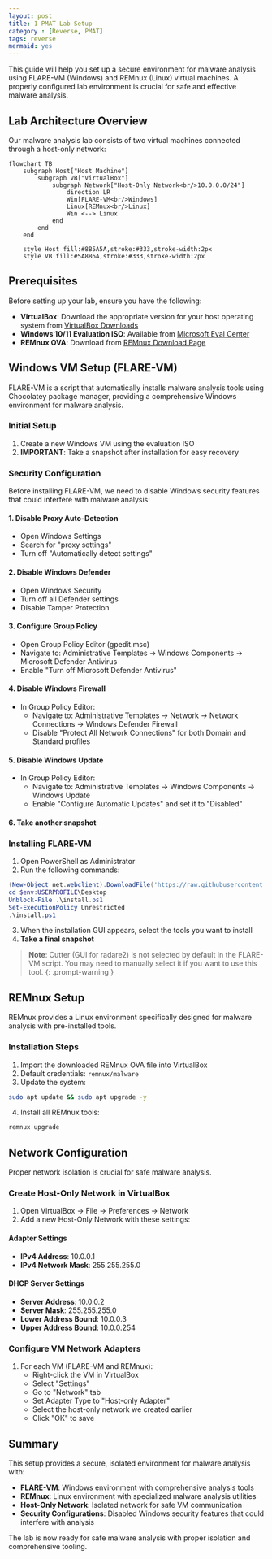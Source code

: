 ```yaml
---
layout: post
title: 1 PMAT Lab Setup
category : [Reverse, PMAT]
tags: reverse
mermaid: yes
---
```


This guide will help you set up a secure environment for malware analysis using FLARE-VM (Windows) and REMnux (Linux) virtual machines. A properly configured lab environment is crucial for safe and effective malware analysis.

## Lab Architecture Overview

Our malware analysis lab consists of two virtual machines connected through a host-only network:

```mermaid
flowchart TB
    subgraph Host["Host Machine"]
        subgraph VB["VirtualBox"]
            subgraph Network["Host-Only Network<br/>10.0.0.0/24"]
                direction LR
                Win[FLARE-VM<br/>Windows]
                Linux[REMnux<br/>Linux]
                Win <--> Linux
            end
        end
    end

    style Host fill:#8B5A5A,stroke:#333,stroke-width:2px
    style VB fill:#5A8B6A,stroke:#333,stroke-width:2px
```

## Prerequisites

Before setting up your lab, ensure you have the following:

- **VirtualBox**: Download the appropriate version for your host operating system from [VirtualBox Downloads](https://www.virtualbox.org/wiki/Downloads)
- **Windows 10/11 Evaluation ISO**: Available from [Microsoft Eval Center](https://www.microsoft.com/en-us/evalcenter/)
- **REMnux OVA**: Download from [REMnux Download Page](https://docs.remnux.org/install-distro/get-virtual-appliance)

## Windows VM Setup (FLARE-VM)

FLARE-VM is a script that automatically installs malware analysis tools using Chocolatey package manager, providing a comprehensive Windows environment for malware analysis.

### Initial Setup

1. Create a new Windows VM using the evaluation ISO
2. **IMPORTANT**: Take a snapshot after installation for easy recovery

### Security Configuration

Before installing FLARE-VM, we need to disable Windows security features that could interfere with malware analysis:

#### 1. Disable Proxy Auto-Detection
- Open Windows Settings
- Search for "proxy settings"
- Turn off "Automatically detect settings"

#### 2. Disable Windows Defender
- Open Windows Security
- Turn off all Defender settings
- Disable Tamper Protection

#### 3. Configure Group Policy
- Open Group Policy Editor (gpedit.msc)
- Navigate to: Administrative Templates → Windows Components → Microsoft Defender Antivirus
- Enable "Turn off Microsoft Defender Antivirus"

#### 4. Disable Windows Firewall
- In Group Policy Editor:
  - Navigate to: Administrative Templates → Network → Network Connections → Windows Defender Firewall
  - Disable "Protect All Network Connections" for both Domain and Standard profiles

#### 5. Disable Windows Update
- In Group Policy Editor:
  - Navigate to: Administrative Templates → Windows Components → Windows Update
  - Enable "Configure Automatic Updates" and set it to "Disabled"

#### 6. Take another snapshot

### Installing FLARE-VM

1. Open PowerShell as Administrator
2. Run the following commands:

```powershell
(New-Object net.webclient).DownloadFile('https://raw.githubusercontent.com/mandiant/flare-vm/main/install.ps1',"$([Environment]::GetFolderPath("Desktop"))\install.ps1")
cd $env:USERPROFILE\Desktop
Unblock-File .\install.ps1
Set-ExecutionPolicy Unrestricted
.\install.ps1
```

3. When the installation GUI appears, select the tools you want to install
4. **Take a final snapshot**

> **Note**: Cutter (GUI for radare2) is not selected by default in the FLARE-VM script. You may need to manually select it if you want to use this tool.
{: .prompt-warning }

## REMnux Setup

REMnux provides a Linux environment specifically designed for malware analysis with pre-installed tools.

### Installation Steps

1. Import the downloaded REMnux OVA file into VirtualBox
2. Default credentials: `remnux/malware`
3. Update the system:

```bash
sudo apt update && sudo apt upgrade -y
```

4. Install all REMnux tools:

```bash
remnux upgrade
```

## Network Configuration

Proper network isolation is crucial for safe malware analysis.

### Create Host-Only Network in VirtualBox

1. Open VirtualBox → File → Preferences → Network
2. Add a new Host-Only Network with these settings:

#### Adapter Settings
- **IPv4 Address**: 10.0.0.1
- **IPv4 Network Mask**: 255.255.255.0

#### DHCP Server Settings
- **Server Address**: 10.0.0.2
- **Server Mask**: 255.255.255.0
- **Lower Address Bound**: 10.0.0.3
- **Upper Address Bound**: 10.0.0.254

### Configure VM Network Adapters

1. For each VM (FLARE-VM and REMnux):
   - Right-click the VM in VirtualBox
   - Select "Settings"
   - Go to "Network" tab
   - Set Adapter Type to "Host-only Adapter"
   - Select the host-only network we created earlier
   - Click "OK" to save

## Summary

This setup provides a secure, isolated environment for malware analysis with:

- **FLARE-VM**: Windows environment with comprehensive analysis tools
- **REMnux**: Linux environment with specialized malware analysis utilities
- **Host-Only Network**: Isolated network for safe VM communication
- **Security Configurations**: Disabled Windows security features that could interfere with analysis

The lab is now ready for safe malware analysis with proper isolation and comprehensive tooling.
